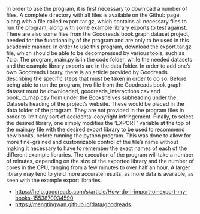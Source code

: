 In order to use the program, it is first necessary to download a number of files. A complete directory with all files is available on the Github page, along with a file called export.tar.gz, which contains all necessary files to run the program, along with some example library exports to test against. There are also some files from the Goodreads book graph dataset project, needed for the functionality of the program and are only to be used in this academic manner. In order to use this program, download the export.tar.gz file, which should be able to be decompressed by various tools, such as 7zip. The program, main.py is in the code folder, while the needed datasets and the example library exports are in the data folder. In order to add one’s own Goodreads library, there is an article provided by Goodreads describing the specific steps that must be taken in order to do so. Before being able to run the program, two file from the Goodreads book graph dataset must be downloaded, goodreads_interactions.csv and book_id_map.csv from under the Bookshelves subheading under the Datasets heading of the project’s website. These would be placed in the data folder of the program. They are not provided in the program files in order to limit any sort of accidental copyright infringement. Finally, to select the desired library, one simply modifies the ‘EXPORT’ variable at the top of the main.py file with the desired export library to be used to recommend new books, before running the python program. This was done to allow for more fine-grained and customizable control of the file’s name without making it necessary to have to remember the exact names of each of the different example libraries. The execution of the program will take a number of minutes, depending on the size of the exported library and the number of cores in the CPU, ranging from a few minutes to over half an hour. A larger library may tend to yield more accurate results, as more data is available, as seen with the example export libraries. 
-  https://help.goodreads.com/s/article/How-do-I-import-or-export-my-books-1553870934590
-  https://mengtingwan.github.io/data/goodreads
